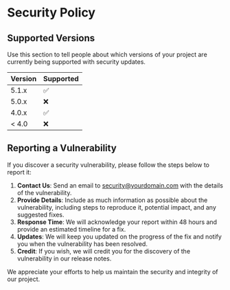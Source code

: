 # Security Policy

## Supported Versions

Use this section to tell people about which versions of your project are
currently being supported with security updates.

| Version | Supported          |
| ------- | ------------------ |
| 5.1.x   | :white_check_mark: |
| 5.0.x   | :x:                |
| 4.0.x   | :white_check_mark: |
| < 4.0   | :x:                |

## Reporting a Vulnerability

If you discover a security vulnerability, please follow the steps below to report it:

1. **Contact Us**: Send an email to [security@yourdomain.com](mailto:security@yourdomain.com) with the details of the vulnerability.
2. **Provide Details**: Include as much information as possible about the vulnerability, including steps to reproduce it, potential impact, and any suggested fixes.
3. **Response Time**: We will acknowledge your report within 48 hours and provide an estimated timeline for a fix.
4. **Updates**: We will keep you updated on the progress of the fix and notify you when the vulnerability has been resolved.
5. **Credit**: If you wish, we will credit you for the discovery of the vulnerability in our release notes.

We appreciate your efforts to help us maintain the security and integrity of our project.
